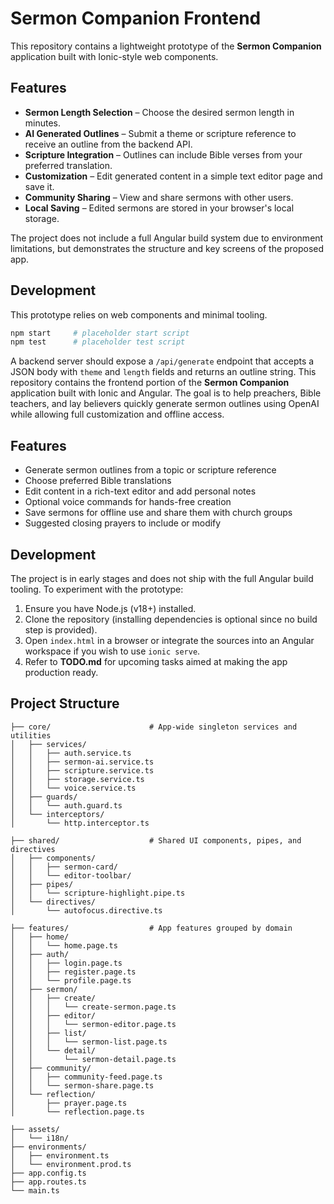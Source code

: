 # Sermon Companion Frontend

This repository contains a lightweight prototype of the **Sermon Companion** application built with Ionic-style web components.

## Features

- **Sermon Length Selection** – Choose the desired sermon length in minutes.
- **AI Generated Outlines** – Submit a theme or scripture reference to receive an outline from the backend API.
- **Scripture Integration** – Outlines can include Bible verses from your preferred translation.
- **Customization** – Edit generated content in a simple text editor page and save it.
- **Community Sharing** – View and share sermons with other users.
- **Local Saving** – Edited sermons are stored in your browser's local storage.

The project does not include a full Angular build system due to environment limitations, but demonstrates the structure and key screens of the proposed app.

## Development

This prototype relies on web components and minimal tooling.

```bash
npm start     # placeholder start script
npm test      # placeholder test script
```

A backend server should expose a `/api/generate` endpoint that accepts a JSON body with `theme` and `length` fields and returns an outline string.
This repository contains the frontend portion of the **Sermon Companion** application built with Ionic and Angular. The goal is to help preachers, Bible teachers, and lay believers quickly generate sermon outlines using OpenAI while allowing full customization and offline access.

## Features

- Generate sermon outlines from a topic or scripture reference
- Choose preferred Bible translations
- Edit content in a rich-text editor and add personal notes
- Optional voice commands for hands-free creation
- Save sermons for offline use and share them with church groups
- Suggested closing prayers to include or modify

## Development

The project is in early stages and does not ship with the full Angular build
tooling. To experiment with the prototype:

1. Ensure you have Node.js (v18+) installed.
2. Clone the repository (installing dependencies is optional since no build
   step is provided).
3. Open `index.html` in a browser or integrate the sources into an Angular
   workspace if you wish to use `ionic serve`.
4. Refer to **TODO.md** for upcoming tasks aimed at making the app production ready.


## Project Structure

```
├── core/                      # App-wide singleton services and utilities
│   ├── services/
│   │   ├── auth.service.ts
│   │   ├── sermon-ai.service.ts
│   │   ├── scripture.service.ts
│   │   ├── storage.service.ts
│   │   └── voice.service.ts
│   ├── guards/
│   │   └── auth.guard.ts
│   └── interceptors/
│       └── http.interceptor.ts

├── shared/                    # Shared UI components, pipes, and directives
│   ├── components/
│   │   ├── sermon-card/
│   │   └── editor-toolbar/
│   ├── pipes/
│   │   └── scripture-highlight.pipe.ts
│   └── directives/
│       └── autofocus.directive.ts

├── features/                  # App features grouped by domain
│   ├── home/
│   │   └── home.page.ts
│   ├── auth/
│   │   ├── login.page.ts
│   │   ├── register.page.ts
│   │   └── profile.page.ts
│   ├── sermon/
│   │   ├── create/
│   │   │   └── create-sermon.page.ts
│   │   ├── editor/
│   │   │   └── sermon-editor.page.ts
│   │   ├── list/
│   │   │   └── sermon-list.page.ts
│   │   └── detail/
│   │       └── sermon-detail.page.ts
│   ├── community/
│   │   ├── community-feed.page.ts
│   │   └── sermon-share.page.ts
│   └── reflection/
│       ├── prayer.page.ts
│       └── reflection.page.ts

├── assets/
│   └── i18n/
├── environments/
│   ├── environment.ts
│   └── environment.prod.ts
├── app.config.ts
├── app.routes.ts
└── main.ts
```
